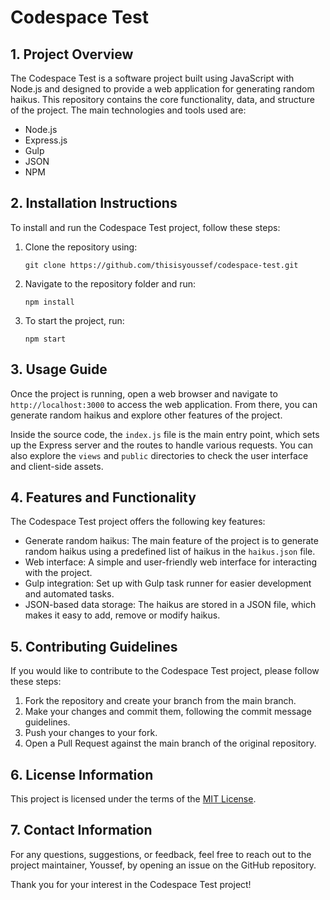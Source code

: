 # Codespace Test

## 1. Project Overview

The Codespace Test is a software project built using JavaScript with Node.js and designed to provide a web application for generating random haikus. This repository contains the core functionality, data, and structure of the project. The main technologies and tools used are:

- Node.js
- Express.js
- Gulp
- JSON
- NPM

## 2. Installation Instructions

To install and run the Codespace Test project, follow these steps:

1. Clone the repository using:
   ```
   git clone https://github.com/thisisyoussef/codespace-test.git
   ```
2. Navigate to the repository folder and run:
   ```
   npm install
   ```
3. To start the project, run:
   ```
   npm start
   ```

## 3. Usage Guide

Once the project is running, open a web browser and navigate to `http://localhost:3000` to access the web application. From there, you can generate random haikus and explore other features of the project.

Inside the source code, the `index.js` file is the main entry point, which sets up the Express server and the routes to handle various requests. You can also explore the `views` and `public` directories to check the user interface and client-side assets.

## 4. Features and Functionality

The Codespace Test project offers the following key features:

- Generate random haikus: The main feature of the project is to generate random haikus using a predefined list of haikus in the `haikus.json` file.
- Web interface: A simple and user-friendly web interface for interacting with the project.
- Gulp integration: Set up with Gulp task runner for easier development and automated tasks.
- JSON-based data storage: The haikus are stored in a JSON file, which makes it easy to add, remove or modify haikus.

## 5. Contributing Guidelines

If you would like to contribute to the Codespace Test project, please follow these steps:

1. Fork the repository and create your branch from the main branch.
2. Make your changes and commit them, following the commit message guidelines.
3. Push your changes to your fork.
4. Open a Pull Request against the main branch of the original repository.

## 6. License Information

This project is licensed under the terms of the [MIT License](LICENSE).

## 7. Contact Information

For any questions, suggestions, or feedback, feel free to reach out to the project maintainer, Youssef, by opening an issue on the GitHub repository.

Thank you for your interest in the Codespace Test project!